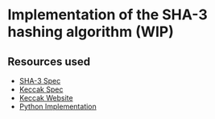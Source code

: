 # Implementation of the SHA-3 hashing algorithm (WIP)

## Resources used

- [SHA-3 Spec](https://nvlpubs.nist.gov/nistpubs/FIPS/NIST.FIPS.202.pdf)
- [Keccak Spec](https://keccak.team/files/Keccak-reference-3.0.pdf)
- [Keccak Website](https://keccak.team/)
- [Python Implementation](https://github.com/XKCP/XKCP/blob/master/Standalone/CompactFIPS202/Python/CompactFIPS202.py)
